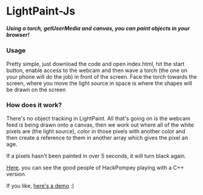 # LightPaint-Js
##### Using a torch, getUserMedia and canvas, you can paint objects in your browser!

### Usage
Pretty simple, just download the code and open index.html, hit the start button, enable access to the webcam and then wave a torch (the one on your phone will do the job) in front of the screen. Face the torch towards the screen, where you move the light source in space is where the shapes will be drawn on the screen

### How does it work?
There's no object tracking in LightPaint. All that's going on is the webcam feed is being drawn onto a canvas, then we work out where all of the white pixels are (the light source), color in those pixels with another color and then create a reference to them in another array which gives the pixel an age.

If a pixels hasn't been painted in over 5 seconds, it will turn black again.

[Here](https://vine.co/v/OJlUAArpugO/), you can see the good people of HackPompey playing with a C++ version

If you like, [here's a demo](http://sean.mtracey.org/stuff/lightpaint) :)
